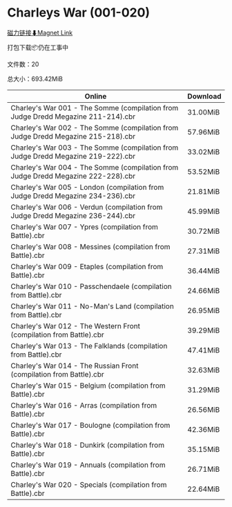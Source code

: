 # Charleys War (001-020)

[磁力链接⬇Magnet Link](magnet:?xt=urn:btih:14c22205ccfa264b1219c8a09e717e5dc2546c41&dn=Charleys%20War%20%28001-020%29)

打包下载📦仍在工事中

文件数：20

总大小：693.42MiB

Online | Download
--- | ---
Charley's War 001 - The Somme (compilation from Judge Dredd Megazine 211-214).cbr | 31.00MiB
Charley's War 002 - The Somme (compilation from Judge Dredd Megazine 215-218).cbr | 57.96MiB
Charley's War 003 - The Somme (compilation from Judge Dredd Megazine 219-222).cbr | 33.02MiB
Charley's War 004 - The Somme (compilation from Judge Dredd Megazine 222-228).cbr | 53.52MiB
Charley's War 005 - London (compilation from Judge Dredd Megazine 234-236).cbr | 21.81MiB
Charley's War 006 - Verdun (compilation from Judge Dredd Megazine 236-244).cbr | 45.99MiB
Charley's War 007 - Ypres (compilation from Battle).cbr | 30.72MiB
Charley's War 008 - Messines (compilation from Battle).cbr | 27.31MiB
Charley's War 009 - Etaples (compilation from Battle).cbr | 36.44MiB
Charley's War 010 - Passchendaele (compilation from Battle).cbr | 24.66MiB
Charley's War 011 - No-Man's Land (compilation from Battle).cbr | 26.95MiB
Charley's War 012 - The Western Front (compilation from Battle).cbr | 39.29MiB
Charley's War 013 - The Falklands (compilation from Battle).cbr | 47.41MiB
Charley's War 014 - The Russian Front (compilation from Battle).cbr | 32.63MiB
Charley's War 015 - Belgium (compilation from Battle).cbr | 31.29MiB
Charley's War 016 - Arras (compilation from Battle).cbr | 26.56MiB
Charley's War 017 - Boulogne (compilation from Battle).cbr | 42.36MiB
Charley's War 018 - Dunkirk (compilation from Battle).cbr | 35.15MiB
Charley's War 019 - Annuals (compilation from Battle).cbr | 26.71MiB
Charley's War 020 - Specials (compilation from Battle).cbr | 22.64MiB